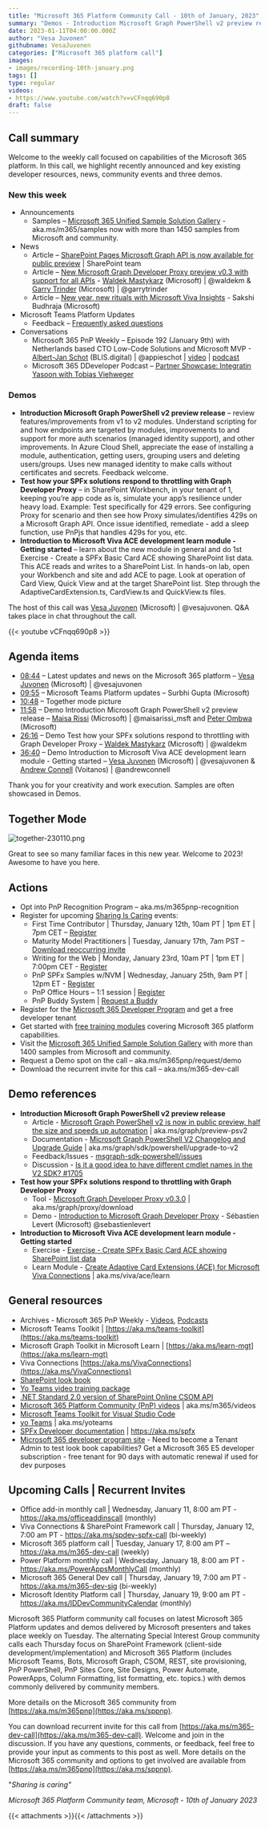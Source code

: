 ```yaml
---
title: "Microsoft 365 Platform Community Call - 10th of January, 2023"
summary: "Demos - Introduction Microsoft Graph PowerShell v2 preview release, Test how your SPFx solutions respond to throttling with Graph Developer Proxy, and Introduction to Microsoft Viva ACE development learn module - Getting started."
date: 2023-01-11T04:00:00.000Z
author: "Vesa Juvonen"
githubname: VesaJuvonen
categories: ["Microsoft 365 platform call"]
images:
- images/recording-10th-january.png
tags: []
type: regular
videos:
- https://www.youtube.com/watch?v=vCFnqq690p8
draft: false
---
```


## Call summary

Welcome to the weekly call focused on capabilities of the Microsoft 365 platform.  In this call, we highlight recently announced and key existing developer resources, news, community events and three demos.

### New this week

* Announcements
    * Samples – [Microsoft 365 Unified Sample Solution Gallery](https://adoption.microsoft.com/sample-solution-gallery) - aka.ms/m365/samples now with more than 1450 samples from Microsoft and community.
* News
    * Article – [SharePoint Pages Microsoft Graph API is now available for public preview](https://devblogs.microsoft.com/microsoft365dev/sharepoint-pages-microsoft-graph-api-is-now-available-for-public-preview/) \| SharePoint team
    * Article – [New Microsoft Graph Developer Proxy preview v0.3 with support for all APIs](https://devblogs.microsoft.com/microsoft365dev/microsoft-graph-developer-proxy-v0-3/) - [Waldek Mastykarz](https://twitter.com/waldekm) (Microsoft) \| @waldekm & [Garry Trinder](https://twitter.com/garrytrinder) (Microsoft) \| @garrytrinder
    * Article – [New year, new rituals with Microsoft Viva Insights](https://techcommunity.microsoft.com/t5/microsoft-viva-blog/new-year-new-rituals-with-microsoft-viva-insights/ba-p/3708902) - Sakshi Budhraja (Microsoft)
* Microsoft Teams Platform Updates
    * Feedback – [Frequently asked questions](https://learn.microsoft.com/microsoftteams/platform/teams-faq)
* Conversations
    * Microsoft 365 PnP Weekly – Episode 192 (January 9th) with Netherlands based CTO Low-Code Solutions and Microsoft MVP - [Albert-Jan Schot](https://twitter.com/appieschot) (BLIS.digital) \| @appieschot \| [video](https://pnp.github.io/blog/microsoft-365-pnp-weekly/episode-192/) \| [podcast](https://pnpweekly.podbean.com/)
    * Microsoft 365 DDeveloper Podcast – [Partner Showcase: Integratin Yasoon with Tobias Viehweger](https://www.m365devpodcast.com/e/partner-showcase-integrating-yasoon-with-tobias-viehweger/)

### Demos

* **Introduction Microsoft Graph PowerShell v2 preview release** – review features/improvements from v1 to v2 modules. Understand scripting for and how endpoints are targeted by modules, improvements to and support for more auth scenarios (managed identity support), and other improvements. In Azure Cloud Shell, appreciate the ease of installing a module, authentication, getting users, grouping users and deleting users/groups. Uses new managed identity to make calls without certificates and secrets. Feedback welcome.
* **Test how your SPFx solutions respond to throttling with Graph Developer Proxy** – in SharePoint Workbench, in your tenant of 1, keeping you’re app code as is, simulate your app’s resilience under heavy load. Example: Test specifically for 429 errors. See configuring Proxy for scenario and then see how Proxy simulates/identifies 429s on a Microsoft Graph API. Once issue identified, remediate - add a sleep function, use PnPjs that handles 429s for you, etc.
* **Introduction to Microsoft Viva ACE development learn module - Getting started** – learn about the new module in general and do 1st Exercise - Create a SPFx Basic Card ACE showing SharePoint list data. This ACE reads and writes to a SharePoint List. In hands-on lab, open your Workbench and site and add ACE to page. Look at operation of Card View, Quick View and at the target SharePoint list. Step through the AdaptiveCardExtension.ts, CardView.ts and QuickView.ts files.

The host of this call was [Vesa Juvonen](http://twitter.com/vesajuvonen) (Microsoft) \| @vesajuvonen. Q&A takes place in chat throughout the call.

{{< youtube vCFnqq690p8 >}}

## Agenda items

* [08:44](https://youtu.be/vCFnqq690p8?t=524) – Latest updates and news on the Microsoft 365 platform – [Vesa Juvonen](http://twitter.com/vesajuvonen) (Microsoft) \| @vesajuvonen
* [09:55](https://youtu.be/vCFnqq690p8?t=595) – Microsoft Teams Platform updates – Surbhi Gupta (Microsoft)
* [10:48](https://youtu.be/vCFnqq690p8?t=648) – Together mode picture
* [11:58](https://youtu.be/vCFnqq690p8?t=718) – Demo Introduction Microsoft Graph PowerShell v2 preview release – [Maisa Rissi](https://twitter.com/maisarissi_msft) (Microsoft) \| @maisarissi_msft and [Peter Ombwa](https://www.linkedin.com/in/peterombwa/) (Microsoft)
* [26:16](https://youtu.be/vCFnqq690p8?t=1576) – Demo Test how your SPFx solutions respond to throttling with Graph Developer Proxy – [Waldek Mastykarz](https://twitter.com/waldekm) (Microsoft) \| @waldekm
* [36:40](https://youtu.be/vCFnqq690p8?t=2200) – Demo Introduction to Microsoft Viva ACE development learn module - Getting started – [Vesa Juvonen](https://twitter.com/vesajuvonen) (Microsoft) \| @vesajuvonen & [Andrew Connell](https://twitter.com/andrewconnell) (Voitanos) \| @andrewconnell

Thank you for your creativity and work execution. Samples are often showcased in Demos.

## Together Mode

![together-230110.png](images/together-230110.png)

Great to see so many familiar faces in this new year. Welcome to 2023! Awesome to have you here.

## Actions

* Opt into PnP Recognition Program – aka.ms/m365pnp-recognition
* Register for upcoming [Sharing Is Caring](https://pnp.github.io/sharing-is-caring/) events:
    * First Time Contributor \| Thursday, January 12th, 10am PT \| 1pm ET \| 7pm CET – [Register](https://forms.office.com/pages/responsepage.aspx?id=KtIy2vgLW0SOgZbwvQuRaXDXyCl9DkBHq4A2OG7uLpdUNjAwRVNETlA1MkxIR1MyTEs5STZFVVRJMC4u)
    * Maturity Model Practitioners \| Tuesday, January 17th, 7am PST – [Download reoccurring invite](https://aka.ms/mm4m365/invite)
    * Writing for the Web \| Monday, January 23rd, 10am PT \| 1pm ET \| 7:00pm CET - [Register](https://forms.office.com/pages/responsepage.aspx?id=KtIy2vgLW0SOgZbwvQuRaXDXyCl9DkBHq4A2OG7uLpdUMFNPNFMyUk9CNFROUjJWTFFGSzdJV0czVC4u)
    * PnP SPFx Samples w/NVM \| Wednesday, January 25th, 9am PT \| 12pm ET - [Register](https://forms.office.com/pages/responsepage.aspx?id=KtIy2vgLW0SOgZbwvQuRaXDXyCl9DkBHq4A2OG7uLpdUNEE2SUdTOU1UOEtCTFU3MlM1SERDMlNVNi4u)
    * PnP Office Hours – 1:1 session \| [Register](https://outlook.office365.com/owa/calendar/PnPSharingisCaring@warner.digital/bookings/)
    * PnP Buddy System \| [Request a Buddy](https://forms.office.com/Pages/ResponsePage.aspx?id=KtIy2vgLW0SOgZbwvQuRaXDXyCl9DkBHq4A2OG7uLpdUMjRRUVg4NElZUUJLTEY1TVVSVDJFRFpLRS4u)
* Register for the [Microsoft 365 Developer Program](https://aka.ms/m365/devprogram) and get a free developer tenant
* Get started with [free training modules](https://aka.ms/m365/dev/learn) covering Microsoft 365 platform capabilities.
* Visit the [Microsoft 365 Unified Sample Solution Gallery](https://adoption.microsoft.com/sample-solution-gallery) with more than 1400 samples from Microsoft and community.
* Request a Demo spot on the call – aka.ms/m365pnp/request/demo
* Download the recurrent invite for this call – aka.ms/m365-dev-call

## Demo references

* **Introduction Microsoft Graph PowerShell v2 preview release**
    * Article - [Microsoft Graph PowerShell v2 is now in public preview, half the size and speeds up automation](https://devblogs.microsoft.com/microsoft365dev/microsoft-graph-powershell-v2-is-now-in-public-preview-half-the-size-and-will-speed-up-your-automations/) \| aka.ms/graph/preview-psv2
    * Documentation - [Microsoft Graph PowerShell V2 Changelog and Upgrade Guide](https://github.com/microsoftgraph/msgraph-sdk-powershell/blob/features/2.0/docs/upgrade-to-v2.md) \| aka.ms/graph/sdk/powershell/upgrade-to-v2
    * Feedback/Issues - [msgraph-sdk-powershell/issues](https://github.com/microsoftgraph/msgraph-sdk-powershell/issues/new)
    * Discussion - [Is it a good idea to have different cmdlet names in the V2 SDK? \#1705](https://github.com/microsoftgraph/msgraph-sdk-powershell/discussions/1705)
* **Test how your SPFx solutions respond to throttling with Graph Developer Proxy**
    * Tool - [Microsoft Graph Developer Proxy v0.3.0](https://github.com/microsoftgraph/msgraph-developer-proxy/releases/tag/v0.3.0) \| aka.ms/graph/proxy/download
    * Demo - [Introduction to Microsoft Graph Developer Proxy](https://youtu.be/jsXliaZCGqg) - Sébastien Levert (Microsoft) @sebastienlevert
* **Introduction to Microsoft Viva ACE development learn module - Getting started**
    * Exercise - [Exercise - Create SPFx Basic Card ACE showing SharePoint list data](https://learn.microsoft.com/training/modules/sharepoint-spfx-adaptive-card-extension-card-types/3-exercise-ace-basic-card-rest)
    * Learn Module - [Create Adaptive Card Extensions (ACE) for Microsoft Viva Connections](https://learn.microsoft.com/training/modules/sharepoint-spfx-adaptive-card-extension-card-types/) \| aka.ms/viva/ace/learn

## General resources

* Archives - Microsoft 365 PnP Weekly - [Videos](https://www.youtube.com/playlist?list=PLR9nK3mnD-OVYI-St_CBiFfuL4CZbBpkC), [Podcasts](https://pnpweekly.podbean.com/)
* Microsoft Teams Toolkit | [https://aka.ms/teams-toolkit](https://aka.ms/teams-toolkit)
* Microsoft Graph Toolkit in Microsoft Learn | [https://aka.ms/learn-mgt](https://aka.ms/learn-mgt)
* Viva Connections [https://aka.ms/VivaConnections](https://aka.ms/VivaConnections)
* [SharePoint look book](https://lookbook.microsoft.com/?WT.mc_id=m365-24198-cxa)
* [Yo Teams video training package](https://aka.ms/yoteams-training)
* [.NET Standard 2.0 version of SharePoint Online CSOM API](https://developer.microsoft.com/microsoft-365/blogs/net-standard-version-of-sharepoint-online-csom-apis?WT.mc_id=m365-24198-cxa)
* [Microsoft 365 Platform Community (PnP) videos](https://aka.ms/m365/videos) | aka.ms/m365/videos
* [Microsoft Teams Toolkit for Visual Studio Code](https://marketplace.visualstudio.com/items?itemName=TeamsDevApp.ms-teams-vscode-extension)
* [yo Teams](https://aka.ms/yoteams) | aka.ms/yoteams
* [SPFx Developer documentation](https://aka.ms/spfx) | <https://aka.ms/spfx>
* [Microsoft 365 developer program site](https://developer.microsoft.com/office/dev-program?WT.mc_id=m365-24198-cxa) - Need to become a Tenant Admin to test look book capabilities? Get a Microsoft 365 E5 developer subscription - free tenant for 90 days with automatic renewal if used for dev purposes

## Upcoming Calls | Recurrent Invites

* Office add-in monthly call \| Wednesday, January 11, 8:00 am PT - <https://aka.ms/officeaddinscall> (monthly)
* Viva Connections & SharePoint Framework call \| Thursday, January 12, 7:00 am PT - <https://aka.ms/spdev-spfx-call> (bi-weekly)
* Microsoft 365 platform call \| Tuesday, January 17, 8:00 am PT – <https://aka.ms/m365-dev-call> (weekly)
* Power Platform monthly call \| Wednesday, January 18, 8:00 am PT - <https://aka.ms/PowerAppsMonthlyCall> (monthly)
* Microsoft 365 General Dev call \| Thursday, January 19, 7:00 am PT - <https://aka.ms/m365-dev-sig> (bi-weekly)
* Microsoft Identity Platform call \| Thursday, January 19, 9:00 am PT - <https://aka.ms/IDDevCommunityCalendar> (monthly)

Microsoft 365 Platform community call focuses on latest Microsoft 365 Platform updates and demos delivered by Microsoft presenters and takes place weekly on Tuesday.  The alternating Special Interest Group community calls each Thursday focus on SharePoint Framework (client-side development/implementation) and Microsoft 365 Platform (includes Microsoft Teams, Bots, Microsoft Graph, CSOM, REST, site provisioning, PnP PowerShell, PnP Sites Core, Site Designs, Power Automate, PowerApps, Column Formatting, list formatting, etc. topics.) with demos commonly delivered by community members.

More details on the Microsoft 365 community from [https://aka.ms/m365pnp](https://aka.ms/sppnp).

You can download recurrent invite for this call from [https://aka.ms/m365-dev-call](https://aka.ms/m365-dev-call).  Welcome and join in the discussion. If you have any questions, comments, or feedback, feel free to provide your input as comments to this post as well. More details on the Microsoft 365 community and options to get involved are available from [https://aka.ms/m365pnp](https://aka.ms/sppnp).


&quot;_Sharing is caring&quot;_

_Microsoft 365 Platform Community team, Microsoft - 10th of January 2023_

{{< attachments >}}{{< /attachments >}}
